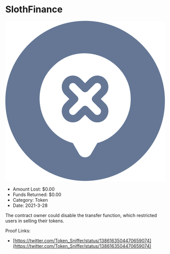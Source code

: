 # SlothFinance
![SlothFinance](/rektimages/SlothFinance.png)
- Amount Lost: $0.00
- Funds Returned: $0.00
- Category: Token
- Date: 2021-3-28

The contract owner could disable the transfer function, which restricted users in selling their tokens.


Proof Links:
- [https://twitter.com/Token_Sniffer/status/1386163504470659074](https://twitter.com/Token_Sniffer/status/1386163504470659074)



